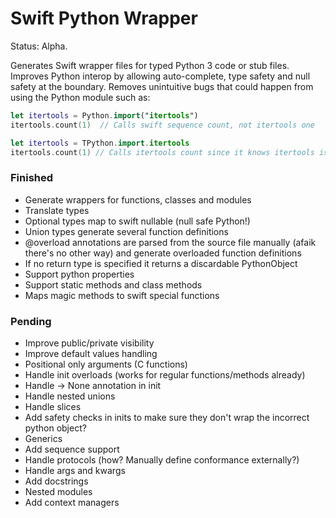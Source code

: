# Swift Python Wrapper

Status: Alpha.

Generates Swift wrapper files for typed Python 3 code or stub files. Improves Python interop by allowing auto-complete, type safety and null safety at the boundary. Removes unintuitive bugs that could happen from using the Python module such as:

```Swift
let itertools = Python.import("itertools")
itertools.count(1)  // Calls swift sequence count, not itertools one
```

```Swift
let itertools = TPython.import.itertools
itertools.count(1) // Calls itertools count since it knows itertools is a module not a sequence and doesn't have a built in count
```

### Finished

- Generate wrappers for functions, classes and modules
- Translate types
- Optional types map to swift nullable (null safe Python!)
- Union types generate several function definitions
- @overload annotations are parsed from the source file manually (afaik there's no other way) and generate overloaded function definitions
- If no return type is specified it returns a discardable PythonObject
- Support python properties
- Support static methods and class methods
- Maps magic methods to swift special functions

### Pending
- Improve public/private visibility
- Improve default values handling
- Positional only arguments (C functions)
- Handle init overloads (works for regular functions/methods already)
- Handle -> None annotation in init
- Handle nested unions
- Handle slices
- Add safety checks in inits to make sure they don't wrap the incorrect python object?
- Generics
- Add sequence support
- Handle protocols (how? Manually define conformance externally?)
- Handle args and kwargs
- Add docstrings
- Nested modules
- Add context managers
